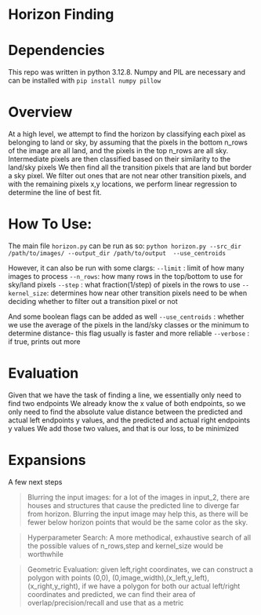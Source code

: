 # Horizon Finding

# Dependencies
This repo was written in python 3.12.8. 
Numpy and PIL are necessary and can be installed with
`pip install numpy pillow`

# Overview
At a high level, we attempt to find the horizon by classifying each pixel as belonging to land or sky,
by assuming that the pixels in the bottom n_rows of the image are all land, and the pixels in the top n_rows are all sky.
Intermediate pixels are then classified based on their similarity to the land/sky pixels
We then find all the transition pixels that are land but border a sky pixel. We filter out ones that
are not near other transition pixels, and with the remaining pixels x,y locations, we perform linear regression
to determine the line of best fit.

# How To Use:
The main file `horizon.py` can be run as so:
`python horizon.py --src_dir /path/to/images/ --output_dir /path/to/output  --use_centroids`

However, it can also be run with some clargs:
`--limit` : limit of how many images to process
`--n_rows`: how many rows in the top/bottom to use for sky/land pixels
`--step` : what fraction(1/step) of pixels in the rows to use
`--kernel_size`: determines how near other transition pixels need to be when deciding whether to filter out a transition pixel or not

And some boolean flags can be added as well
`--use_centroids` : whether we use the average of the pixels in the land/sky classes or the minimum to determine distance- this flag usually is faster and more reliable
`--verbose` : if true, prints out more

# Evaluation
Given that we have the task of finding a line, we essentially only need to find two endpoints
We already know the x value of both endpoints, so we only need to find the absolute value distance between 
the predicted and actual left endpoints y values, and the predicted and actual right endpoints y values
We add those two values, and that is our loss, to be minimized

# Expansions
A few next steps
> Blurring the input images: for a lot of the images in input_2, there are houses and structures that cause the predicted line to diverge far from horizon. Blurring the input image may help this, as there will be fewer below horizon points that would be the same color as the sky.

> Hyperparameter Search: A more methodical, exhaustive search of all the possible values of n_rows,step and kernel_size would be worthwhile

> Geometric Evaluation: given left,right coordinates, we can construct a polygon with points (0,0), (0,image_width),(x_left,y_left), (x_right,y_right), if we have a polygon for both our actual left/right coordinates and predicted, we can find their area of overlap/precision/recall and use that as a metric